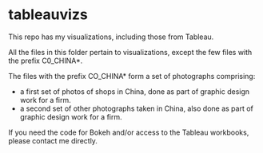 # tableauvizs

This repo has my visualizations, including those from Tableau.

All the files in this folder pertain to visualizations, except the few files with the prefix C0_CHINA*. 

The files with the prefix CO_CHINA* form a set of photographs comprising:

- a first set of photos of shops in China, done as part of graphic design work for a firm.
- a second set of other photographs taken in China, also done as part of graphic design work for a firm.

If you need the code for Bokeh and/or access to the Tableau workbooks, please contact me directly. 

